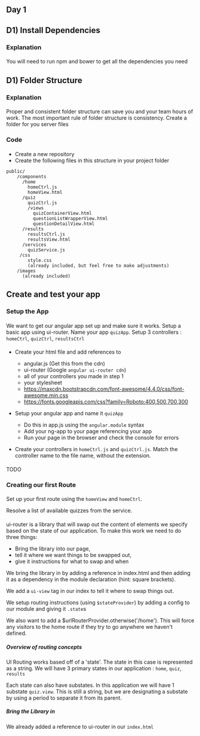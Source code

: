Day 1
--

## D1) Install Dependencies
### Explanation
####
You will need to run npm and bower to get all the dependencies you need

## D1) Folder Structure
### Explanation
####
Proper and consistent folder structure can save you and your team hours of work.  The most important rule of folder structure is consistency.  Create a folder for you server files

### Code
####
* Create a new repository
* Create the following files in this structure in your project folder

```
public/
    /components
      /home
        homeCtrl.js
        homeView.html
      /quiz
        quizCtrl.js
        /views
          quizContainerView.html
          questionListWrapperView.html
          questionDetailView.html
      /results
        resultsCtrl.js
        resultsView.html
      /services
        quizService.js
     /css
        style.css
        (already included, but feel free to make adjustments)
    /images
      (already included)

```

## Create and test your app

### Setup the App

####

We want to get our angular app set up and make sure it works.
Setup a basic app using ui-router.  Name your app `quizApp`.
Setup 3 controllers : `homeCtrl`, `quizCtrl`, `resultsCtrl`

####
* Create your html file and add references to
  * angular.js (Get this from the cdn)
  * ui-router (Google `angular ui-router cdn`)
  * all of your controllers you made in step 1
  * your stylesheet
  * https://maxcdn.bootstrapcdn.com/font-awesome/4.4.0/css/font-awesome.min.css
  * https://fonts.googleapis.com/css?family=Roboto:400,500,700,300


* Setup your angular app and name it `quizApp`
  * Do this in app.js using the `angular.module` syntax
  * Add your ng-app to your page referencing your app
  * Run your page in the browser and check the console for errors

* Create your controllers in `homeCtrl.js` and `quizCtrl.js`.  Match the controller name to the file name, without the extension.

####
TODO


### Creating our first Route

####

Set up your first route using the `homeView` and `homeCtrl`.

Resolve a list of available quizzes from the service.

####

ui-router is a library that will swap out the content of elements we specify based on the state of our application.  To make this work we need to do three things:
- Bring the library into our page,
- tell it where we want things to be swapped out,
- give it instructions for what to swap and when

We bring the library in by adding a reference in index.html and then adding it as a dependency in the module declaration (hint: square brackets).

We add a `ui-view` tag in our index to tell it where to swap things out.

We setup routing instructions (using `$stateProvider`) by adding a config to our module and giving it `.state`s

We also want to add a $urlRouterProvider.otherwise('/home').  This will force any visitors to the home route if they try to go anywhere we haven't defined.

##### Overview of routing concepts

UI Routing works based off of a 'state'.  The state in this case is represented as a string.  We will have 3 primary states in our application : `home`, `quiz`, `results`

Each state can also have substates.  In this application we will have 1 substate `quiz.view`.  This is still a string, but we are designating a substate by using a period to separate it from its parent.

####

##### Bring the Library in
We already added a reference to ui-router in our `index.html`
